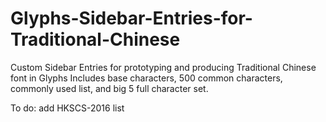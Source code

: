 # Glyphs-Sidebar-Entries-for-Traditional-Chinese
Custom Sidebar Entries for prototyping and producing Traditional Chinese font in Glyphs
Includes base characters, 500 common characters, commonly used list, and big 5 full character set.

To do:
add HKSCS-2016 list
